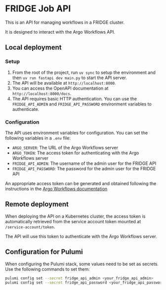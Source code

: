 # FRIDGE Job API

This is an API for managing workflows in a FRIDGE cluster.

It is designed to interact with the Argo Workflows API.

## Local deployment

### Setup

1. From the root of the project, run `uv sync` to setup the environment and then `uv run fastapi dev main.py` to start the API server.
2. The API will be available at `http://localhost:8000`.
3. You can access the OpenAPI documentation at `http://localhost:8000/docs`.
4. The API requires basic HTTP authentication. You can use the `FRIDGE_API_ADMIN` and `FRIDGE_API_PASSWORD` environment variables to authenticate.

### Configuration

The API uses environment variables for configuration. You can set the following variables in a `.env` file:

- `ARGO_SERVER`: The URL of the Argo Workflows server
- `ARGO_TOKEN`: The access token for authenticating with the Argo Workflows server
- `FRIDGE_API_ADMIN`: The username of the admin user for the FRIDGE API
- `FRIDGE_API_PASSWORD`: The password for the admin user for the FRIDGE API

An appropriate access token can be generated and obtained following the instructions in the [Argo Workflows documentation](https://argo-workflows.readthedocs.io/en/latest/access-token/)

## Remote deployment

When deploying the API on a Kubernetes cluster, the access token is automatically retrieved from the service account token mounted at `/service-account/token`.

The API will use this token to authenticate with the Argo Workflows server.

## Configuration for Pulumi

When configuring the Pulumi stack, some values need to be set as secrets. Use the following commands to set them:

```bash
pulumi config set --secret fridge_api_admin <your_fridge_api_admin>
pulumi config set --secret fridge_api_password <your_fridge_api_password>
```
